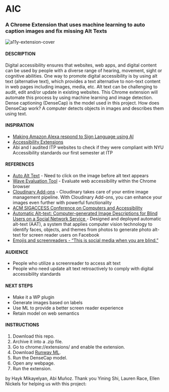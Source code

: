 # AIC
<h3> A Chrome Extension that uses machine learning to auto caption images and fix missing Alt Texts</h3>

![a11y-extension-cover](https://user-images.githubusercontent.com/3223085/106403661-c94bdd00-63fd-11eb-9c32-067df8e87fb4.jpg)

<h4>DESCRIPTION</h4>
Digital accessibility ensures that websites, web apps, and digital content can be used by people with a diverse range of hearing, movement, sight or cognitive abilities.
One way to promote digital accessibility is by using alt text (alternative text), which provides a text alternative to non-text content in web pages including images, media, etc.
Alt text can be challenging to audit, edit and/or update in existing websites. This Chrome extension will automate this process by using machine learning and image detection. Dense captioning (DenseCap) is the model used in this project. How does DenseCap work? A computer detects objects in images and describes them using text.

<h4>INSPIRATION</h4>
<ul>
  <li><a href="https://www.youtube.com/watch?v=kS53y6GWm0w" target="_blank">Making Amazon Alexa respond to Sign Language using AI</a></li>
  <li><a href="https://chrome.google.com/webstore/category/ext/22-accessibility?hl=en" target="_blank">Accessibility Extensions</a></li>
<li>Abi and I audited ITP websites to check if they were compliant with NYU Accessibility standards our first semester at ITP</li>
</ul>

<h4>REFERENCES</h4>
<ul>
<li><a target="_blank" href="https://chrome.google.com/webstore/detail/auto-alt-text/lgmkhmedpaidhgonghfhijjlgaballje?hl=en">Auto Alt Text</a> - Need to click on the image before alt text appears</li>
<li><a target="_blank" href="https://chrome.google.com/webstore/detail/wave-evaluation-tool/jbbplnpkjmmeebjpijfedlgcdilocofh?hl=en-US">Wave Evaluation Tool</a> - Evaluate web accessibility within the Chrome browser</li>
<li><a target="_blank" href="https://cloudinary.com/blog/making_media_accessible_how_to_automatically_generate_alt_text_for_images">Cloudinary Add-ons</a> - Cloudinary takes care of your entire image management pipeline. With Cloudinary Add-ons, you can enhance your images even further with powerful functionality</li>
<li><a target="_blank" href="http://assets20.sigaccess.org/">ACM SIGACCESS Conference on Computers and Accessibility</a></li>
<li><a target="_blank" href="https://dl.acm.org/citation.cfm?id=2998364">Automatic Alt-text: Computer-generated Image Descriptions for Blind Users on a Social Network Service </a>- Designed and deployed automatic alt-text (AAT), a system that applies computer vision technology to identify faces, objects, and themes from photos to generate photo alt-text for screen reader users on Facebook</li>
<li><a target="_blank" href="https://twitter.com/CatchTheseWords/status/1195742305761644544">Emojis and screenreaders - &ldquo;This is social media when you are blind.&rdquo;</a></li>
</ul>

<h4>AUDIENCE</h4>
<ul>
  <li>People who utilize a screenreader to access alt text</li>
  <li>People who need update alt text retroactively to comply with digital accessibility standards</li>
</ul>

<h4>NEXT STEPS</h4>
<ul>
  <li>Make it a WP plugin</li>
  <li>Generate images based on labels</li>
  <li>Use ML to provide a better screen reader experience</li>
  <li>Retain model on web semantics</li>
</ul>

<h4>INSTRUCTIONS</h4>
<ol>
  <li>Download this repo.</li>
  <li>Archive it into a .zip file. </li>
  <li>Go to chrome://extensions/ and enable the extension.</li>
  <li>Download <a href="https://runwayml.com/" target="_blank">Runway ML</a>.</li>
  <li>Run the DenseCap model.</li>
  <li>Open any webpage.</li>
  <li>Run the extension.</li>
 </ol>
 
by Hayk Mikayelyan, Abi Muñoz. Thank you Yining Shi, Lauren Race, Ellen Nickels for helping us with this project։
